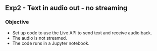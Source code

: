 ## Exp2 - Text in audio out - no streaming

### Objective
- Set up code to use the Live API to send text and receive audio back.
- The audio is not streamed.
- The code runs in a Jupyter notebook.
